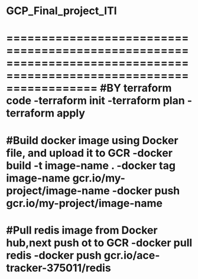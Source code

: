 # GCP_Final_project_ITI
=====================================================================================================================
#BY terraform code 
-terraform init
-terraform plan
-terraform apply
=====================================================================================================================
#Build docker image using Docker file, and upload it to GCR
-docker build -t image-name .
-docker tag image-name gcr.io/my-project/image-name
-docker push gcr.io/my-project/image-name
=====================================================================================================================
#Pull redis image from Docker hub,next push ot to GCR
-docker pull redis
-docker push gcr.io/ace-tracker-375011/redis
=====================================================================================================================

